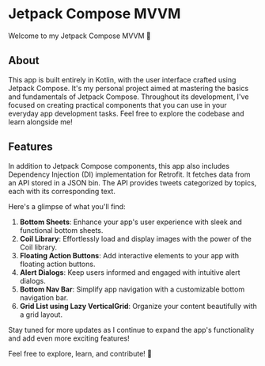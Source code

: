 # Jetpack Compose MVVM

Welcome to my Jetpack Compose MVVM 🚀

## About
This app is built entirely in Kotlin, with the user interface crafted using Jetpack Compose. It's my personal project aimed at mastering the basics and fundamentals of Jetpack Compose. Throughout its development, I've focused on creating practical components that you can use in your everyday app development tasks. Feel free to explore the codebase and learn alongside me!

## Features
In addition to Jetpack Compose components, this app also includes Dependency Injection (DI) implementation for Retrofit. It fetches data from an API stored in a JSON bin. The API provides tweets categorized by topics, each with its corresponding text.

Here's a glimpse of what you'll find:

1. **Bottom Sheets**: Enhance your app's user experience with sleek and functional bottom sheets.
2. **Coil Library**: Effortlessly load and display images with the power of the Coil library.
3. **Floating Action Buttons**: Add interactive elements to your app with floating action buttons.
4. **Alert Dialogs**: Keep users informed and engaged with intuitive alert dialogs.
5. **Bottom Nav Bar**: Simplify app navigation with a customizable bottom navigation bar.
6. **Grid List using Lazy VerticalGrid**: Organize your content beautifully with a grid layout.

Stay tuned for more updates as I continue to expand the app's functionality and add even more exciting features!

Feel free to explore, learn, and contribute! 🌟
